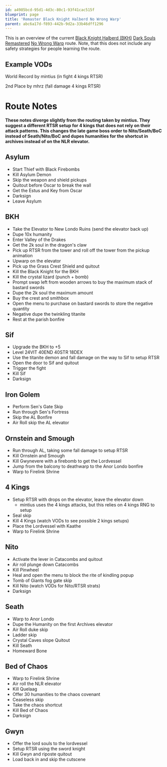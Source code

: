 ```yaml
---
id: a4985bcd-95d1-4d3c-80c1-93f41cac515f
blueprint: page
title: 'Remaster Black Knight Halberd No Wrong Warp'
parent: abc6a17d-f893-442b-9d2a-33b46dff1296
---
```

This is an overview of the current [Black Knight Halberd (BKH)](//darksouls.wikidot.com/black-knight-halberd) [Dark Souls Remastered](/ds1remaster) [No Wrong Warp](/ds1remaster/any-no-wrong-warp) route. Note, that this does not include any safety strategies for people learning the route.

## Example VODs

World Record by mintius (in fight 4 kings RTSR)

2nd Place by mhrz (fall damage 4 kings RTSR)

# Route Notes

**These notes diverge slightly from the routing taken by mintius. They suggest a different RTSR setup for 4 kings that does not rely on their attack patterns. This changes the late game boss order to Nito/Seath/BoC instead of Seath/Nito/BoC and dupes humanities for the shortcut in archives instead of on the NLR elevator.**

## Asylum

- Start Thief with Black Firebombs
- Kill Asylum Demon
- Skip the weapon and shield pickups
- Quitout before Oscar to break the wall
- Get the Estus and Key from Oscar
- Darksign
- Leave Asylum

## BKH

- Take the Elevator to New Londo Ruins (send the elevator back up)
- Dupe 10x humanity
- Enter Valley of the Drakes
- Get the 2k soul in the dragon's claw
- Pick up RTSR from the tower and roll off the tower from the pickup animation
- Upwarp on the elevator
- Pick up the Grass Crest Shield and quitout
- Kill the Black Knight for the BKH
- Kill the crystal lizard (punch + bomb)
- Prompt swap left from wooden arrows to buy the maximum stack of bastard swords
- Dupe the 2k soul the maximum amount
- Buy the crest and smithbox
- Open the menu to purchase on bastard swords to store the negative quantity
- Negative dupe the twinkling titanite
- Rest at the parish bonfire

## Sif

- Upgrade the BKH to +5
- Level 24VIT 40END 40STR 18DEX
- Use the titanite demon and fall damage on the way to Sif to setup RTSR
- Open the door to Sif and quitout
- Trigger the fight
- Kill Sif
- Darksign

## Iron Golem

- Perform Sen's Gate Skip
- Run through Sen's Fortress
- Skip the AL Bonfire
- Air Roll skip the AL elevator

## Ornstein and Smough

- Run through AL, taking some fall damage to setup RTSR
- Kill Ornstein and Smough
- Kill Gwynevere with a firebomb to get the Lordvessel
- Jump from the balcony to deathwarp to the Anor Londo bonfire
- Warp to Firelink Shrine

## 4 Kings

- Setup RTSR with drops on the elevator, leave the elevator down
  - mintius uses the 4 kings attacks, but this relies on 4 kings RNG to setup
- Seal skip
- Kill 4 Kings (watch VODs to see possible 2 kings setups)
- Place the Lordvessel with Kaathe
- Warp to Firelink Shrine

## Nito

- Activate the lever in Catacombs and quitout
- Air roll plunge down Catacombs
- Kill Pinwheel
- Heal and open the menu to block the rite of kindling popup
- Tomb of Giants fog gate skip
- Kill Nito (watch VODs for Nito/RTSR strats)
- Darksign

## Seath

- Warp to Anor Londo
- Dupe the Humanity on the first Archives elevator
- Air Roll duke skip
- Ladder skip
- Crystal Caves slope Quitout
- Kill Seath
- Homeward Bone

## Bed of Chaos

- Warp to Firelink Shrine
- Air roll the NLR elevator
- Kill Quelaag
- Offer 30 humanities to the chaos covenant
- Ceaseless skip
- Take the chaos shortcut
- Kill Bed of Chaos
- Darksign

## Gwyn

- Offer the lord souls to the lordvessel
- Setup RTSR using the sword knight
- Kill Gwyn and riposte quitout
- Load back in and skip the cutscene
